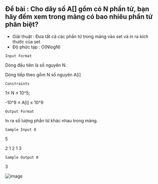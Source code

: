 ## Đề bài : Cho dãy số A[] gồm có N phần tử, bạn hãy đếm xem trong mảng có bao nhiêu phần tử phân biệt?
- Giải thuật : Đưa tất cả các phần tử trong mảng vào set và in ra kích thước của set
- Độ phức tạp : O(NlogN)

`Input Format`

Dòng đầu tiên là số nguyên N.

Dòng tiếp theo gồm N số nguyên A[i]

`Constraints`

1≤ N ≤ 10^5; 

-10^9 ≤ A[i] ≤ 10^9

`Output Format`

In ra số lượng phần tử khác nhau trong mảng.

`Sample Input 0`

5

2 1 2 1 3

`Sample Output 0`

3

![image](https://github.com/minchangggg/DSA/assets/125820144/ab84a4a3-d3e3-4ec9-b690-cde33538f6ce)
